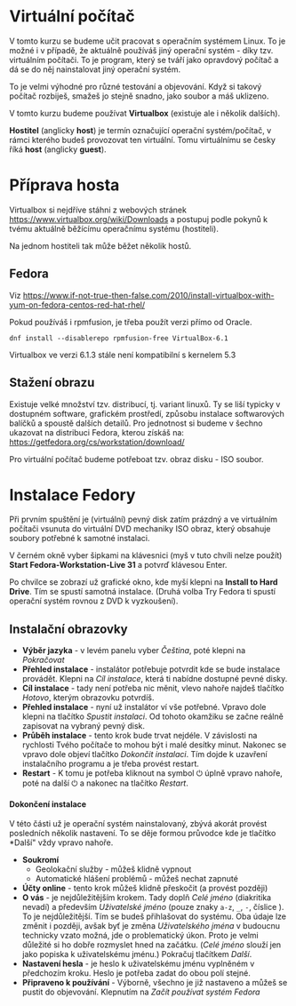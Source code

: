 # Virtuální počítač

V tomto kurzu se budeme učit pracovat s operačním systémem Linux.
To je možné i v případě, že aktuálně používáš jiný operační systém - díky tzv. virtuálním počítači. To je program, který se tváří jako opravdový počítač a dá se do něj nainstalovat jiný operační systém.

To je velmi výhodné pro různé testování a objevování. Když si takový počítač rozbiješ, smažeš jo stejně snadno, jako soubor a máš uklizeno.

V tomto kurzu budeme používat **Virtualbox** (existuje ale i několik dalších).

**Hostitel** (anglicky **host**) je termín označující operační systém/počítač, v rámci kterého budeš provozovat ten virtuální. Tomu virtuálnímu se česky říká **host** (anglicky **guest**).

# Příprava hosta

Virtualbox si nejdříve stáhni z webových stránek https://www.virtualbox.org/wiki/Downloads a postupuj podle pokynů k tvému aktuálně běžícímu operačnímu systému (hostiteli).

Na jednom hostiteli tak může běžet několik hostů.

## Fedora

Viz https://www.if-not-true-then-false.com/2010/install-virtualbox-with-yum-on-fedora-centos-red-hat-rhel/

Pokud používáš i rpmfusion, je třeba použít verzi přímo od Oracle.

```
dnf install --disablerepo rpmfusion-free VirtualBox-6.1
```

Virtualbox ve verzi 6.1.3 stále není kompatibilní s kernelem 5.3

## Stažení obrazu 

Existuje velké množství tzv. distribucí, tj. variant linuxů. Ty se liší typicky
v dostupném software, grafickém prostředí, způsobu instalace softwarových
balíčků a spoustě dalších detailů. Pro jednotnost si budeme v šechno ukazovat
na distribuci Fedora, kterou získáš na:
https://getfedora.org/cs/workstation/download/

Pro virtuální počítač budeme potřeboat tzv. obraz disku - ISO soubor.

# Instalace Fedory

Při prvním spuštění je (virtuální) pevný disk zatím prázdný a ve virtuálním
počítači vsunuta do virtuální DVD mechaniky ISO obraz, který obsahuje
soubory potřebné k samotné instalaci. 

V černém okně vyber šipkami na klávesnici (myš v tuto chvíli nelze použít)
**Start Fedora-Workstation-Live 31** a potvrď klávesou Enter. 

Po chvilce se zobrazí už grafické okno, kde myší klepni na **Install to Hard
Drive**. Tím se spustí samotná instalace. (Druhá volba Try Fedora ti spustí
operační systém rovnou z DVD k vyzkoušení).

## Instalační obrazovky

* **Výběr jazyka** - v levém panelu vyber *Čeština*, poté klepni na *Pokračovat*
* **Přehled instalace** - instalátor potřebuje potvrdit kde se bude instalace
 provádět. Klepni na *Cíl instalace*, která ti nabídne dostupné pevné disky.
* **Cíl instalace** - tady není potřeba nic měnit, vlevo nahoře najdeš tlačítko
*Hotovo*, kterým obrazovku potvrdíš.
* **Přehled instalace** - nyní už instalátor ví vše potřebné. Vpravo dole
 klepni na tlačítko *Spustit instalaci*. Od tohoto okamžiku se začne reálně
 zapisovat na vybraný pevný disk.
* **Průběh instalace** - tento krok bude trvat nejdéle. V závislosti na
 rychlosti Tvého počítače to mohou být i malé desítky minut. Nakonec se vpravo
 dole objeví tlačítko *Dokončit instalaci*. Tím dojde k uzavření instalačního
 programu a je třeba provést restart.
* **Restart** - K tomu je potřeba kliknout na symbol ⏻ úplně vpravo nahoře,
 poté na další ⏻ a nakonec na tlačítko *Restart*.

#### Dokončení instalace

V této části už je operační systém nainstalovaný,
 zbývá akorát provést posledních několik nastavení. To se děje formou průvodce
 kde je tlačítko *Další" vždy vpravo nahoře.

* **Soukromí**
  * Geolokační služby - můžeš klidně vypnout
  * Automatické hlášení problémů - můžeš nechat zapnuté
* **Účty online** - tento krok můžeš klidně přeskočit (a provést později)
* **O vás** - je nejdůležitějším krokem. Tady doplň *Celé jméno* (diakritika
 nevadí) a především *Uživatelské jméno* (pouze znaky `a-z`, `_`, `-`, číslice
 ). To je nejdůležitější. Tím se budeš přihlašovat do systému. Oba údaje lze
 změnit i později, avšak byť je změna *Uživatelského jména* v budoucnu
 technicky vzato možná, jde o problematický úkon. Proto je velmi důležité si
 ho dobře rozmyslet hned na začátku. (*Celé jméno* slouží jen jako popiska
  k uživatelskému jménu.) Pokračuj tlačítkem *Další*.
 * **Nastavení hesla** - je heslo k uživatelskému jménu vyplněném v předchozím
 kroku. Heslo je potřeba zadat do obou polí stejné.
 * **Připraveno k používání** - Výborně, všechno je již nastaveno a můžeš se
  pustit do objevování. Klepnutím na *Začít používat systém Fedora*
